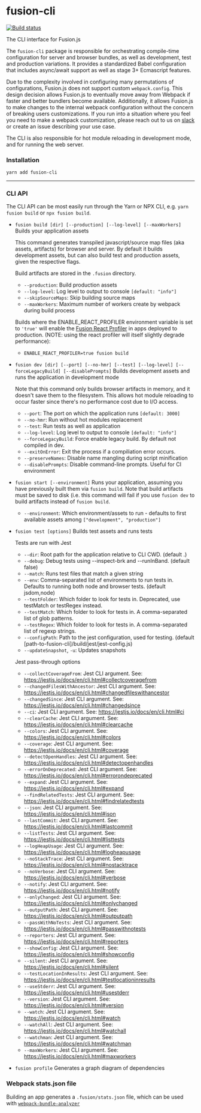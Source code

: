 # fusion-cli

[![Build status](https://badge.buildkite.com/7a82192275779f6a8ba81f7d4a1b0d294256838faa1dfdf080.svg?branch=master)](https://buildkite.com/uberopensource/fusionjs)

The CLI interface for Fusion.js

The `fusion-cli` package is responsible for orchestrating compile-time configuration for server and browser bundles, as well as development, test and production variations. It provides a standardized Babel configuration that includes async/await support as well as stage 3+ Ecmascript features.

Due to the complexity involved in configuring many permutations of configurations, Fusion.js does not support custom `webpack.config`. This design decision allows Fusion.js to eventually move away from Webpack if faster and better bundlers become available. Additionally, it allows Fusion.js to make changes to the internal webpack configuration without the concern of breaking users customizations. If you run into a situation where you feel you need to make a webpack customization, please reach out to us on [slack](https://join.slack.com/t/fusionjs/shared_invite/enQtMzk3NjM0MTg0MTI4LWJhNzVjYjk5ZDVlYWIxZWViMjA3YzE5OTc4YWZkNzBkZmNkYmJkMDYyOGEzODEwMzRmMWExMzc1NDIzMmY2NDQ) or create an issue describing your use case.

The CLI is also responsible for hot module reloading in development mode, and for running the web server.

### Installation

```sh
yarn add fusion-cli
```

---

### CLI API

The CLI API can be most easily run through the Yarn or NPX CLI, e.g. `yarn fusion build` or `npx fusion build`.

- `fusion build [dir] [--production] [--log-level] [--maxWorkers]`
  Builds your application assets

  This command generates transpiled javascript/source map files (aka assets, artifacts) for browser and server. By default it builds development assets, but can also build test and production assets, given the respective flags.

  Build artifacts are stored in the `.fusion` directory.

  - `--production`: Build production assets
  - `--log-level`: Log level to output to console `[default: "info"]`
  - `--skipSourceMaps`: Skip building source maps
  - `--maxWorkers`: Maximum number of workers create by webpack during build process

  Builds where the ENABLE_REACT_PROFILER environment variable is set to `'true'` will enable the [Fusion React Profiler](https://reactjs.org/blog/2018/09/10/introducing-the-react-profiler.html) in apps deployed to production. (NOTE: using the react profiler will itself slightly degrade performance):

  - `ENABLE_REACT_PROFILER=true fusion build`

- `fusion dev [dir] [--port] [--no-hmr] [--test] [--log-level] [--forceLegacyBuild] [--disablePrompts]`
  Builds development assets and runs the application in development mode

  Note that this command only builds browser artifacts in memory, and it doesn't save them to the filesystem. This allows hot module reloading to occur faster since there's no performance cost due to I/O access.

  - `--port`: The port on which the application runs `[default: 3000]`
  - `--no-hmr`: Run without hot modules replacement
  - `--test`: Run tests as well as application
  - `--log-level`: Log level to output to console `[default: "info"]`
  - `--forceLegacyBuild`: Force enable legacy build. By default not compiled in dev.
  - `--exitOnError`: Exit the process if a compiliation error occurs.
  - `--preserveNames`: Disable name mangling during script minification
  - `--disablePrompts`: Disable command-line prompts. Useful for CI environment

<!--
* `fusion profile [--environment] [--watch] [--file-count]`: Profile your application
  * `--environment`: Either `production` or `development` `[default: "production"]`
  * `--watch`: After profiling, launch source-map-explorer with file watch
  * `--file-count`: The number of file sizes to output, sorted largest to smallest (-1 for all files) `[default: 20]`
-->

- `fusion start [--environment]`
  Runs your application, assuming you have previously built them via `fusion build`. Note that build artifacts must be saved to disk (i.e. this command will fail if you use `fusion dev` to build artifacts instead of `fusion build`.

  - `--environment`: Which environment/assets to run - defaults to first available assets among `["development", "production"]`

- `fusion test [options]`
  Builds test assets and runs tests

  Tests are run with Jest

  - `--dir`: Root path for the application relative to CLI CWD. (default .)
  - `--debug`: Debug tests using --inspect-brk and --runInBand. (default false)
  - `--match`: Runs test files that match a given string
  - `--env`: Comma-separated list of environments to run tests in. Defaults to running both node and browser tests. (default jsdom,node)
  - `--testFolder`: Which folder to look for tests in. Deprecated, use testMatch or testRegex instead.
  - `--testMatch`: Which folder to look for tests in. A comma-separated list of glob patterns.
  - `--testRegex`: Which folder to look for tests in. A comma-separated list of regexp strings.
  - `--configPath`: Path to the jest configuration, used for testing. (default [path-to-fusion-cli]/build/jest/jest-config.js)
  - `--updateSnapshot`, `-u`: Updates snapshots

  Jest pass-through options

  - `--collectCoverageFrom`: Jest CLI argument. See: https://jestjs.io/docs/en/cli.html#collectcoveragefrom
  - `--changedFilesWithAncestor`: Jest CLI argument. See: https://jestjs.io/docs/en/cli.html#changedfileswithancestor
  - `--changedSince`: Jest CLI argument. See: https://jestjs.io/docs/en/cli.html#changedsince
  - `--ci`: Jest CLI argument. See: https://jestjs.io/docs/en/cli.html#ci
  - `--clearCache`: Jest CLI argument. See: https://jestjs.io/docs/en/cli.html#clearcache
  - `--colors`: Jest CLI argument. See: https://jestjs.io/docs/en/cli.html#colors
  - `--coverage`: Jest CLI argument. See: https://jestjs.io/docs/en/cli.html#coverage
  - `--detectOpenHandles`: Jest CLI argument. See: https://jestjs.io/docs/en/cli.html#detectopenhandles
  - `--errorOnDeprecated`: Jest CLI argument. See: https://jestjs.io/docs/en/cli.html#errorondeprecated
  - `--expand`: Jest CLI argument. See: https://jestjs.io/docs/en/cli.html#expand
  - `--findRelatedTests`: Jest CLI argument. See: https://jestjs.io/docs/en/cli.html#findrelatedtests
  - `--json`: Jest CLI argument. See: https://jestjs.io/docs/en/cli.html#json
  - `--lastCommit`: Jest CLI argument. See: https://jestjs.io/docs/en/cli.html#lastcommit
  - `--listTests`: Jest CLI argument. See: https://jestjs.io/docs/en/cli.html#listtests
  - `--logHeapUsage`: Jest CLI argument. See: https://jestjs.io/docs/en/cli.html#logheapusage
  - `--noStackTrace`: Jest CLI argument. See: https://jestjs.io/docs/en/cli.html#nostacktrace
  - `--noVerbose`: Jest CLI argument. See: https://jestjs.io/docs/en/cli.html#verbose
  - `--notify`: Jest CLI argument. See: https://jestjs.io/docs/en/cli.html#notify
  - `--onlyChanged`: Jest CLI argument. See: https://jestjs.io/docs/en/cli.html#onlychanged
  - `--outputPath`: Jest CLI argument. See: https://jestjs.io/docs/en/cli.html#outputpath
  - `--passWithNoTests`: Jest CLI argument. See: https://jestjs.io/docs/en/cli.html#passwithnotests
  - `--reporters`: Jest CLI argument. See: https://jestjs.io/docs/en/cli.html#reporters
  - `--showConfig`: Jest CLI argument. See: https://jestjs.io/docs/en/cli.html#showconfig
  - `--silent`: Jest CLI argument. See: https://jestjs.io/docs/en/cli.html#silent
  - `--testLocationInResults`: Jest CLI argument. See: https://jestjs.io/docs/en/cli.html#testlocationinresults
  - `--useStderr`: Jest CLI argument. See: https://jestjs.io/docs/en/cli.html#usestderr
  - `--version`: Jest CLI argument. See: https://jestjs.io/docs/en/cli.html#version
  - `--watch`: Jest CLI argument. See: https://jestjs.io/docs/en/cli.html#watch
  - `--watchAll`: Jest CLI argument. See: https://jestjs.io/docs/en/cli.html#watchall
  - `--watchman`: Jest CLI argument. See: https://jestjs.io/docs/en/cli.html#watchman
  - `--maxWorkers`: Jest CLI argument. See: https://jestjs.io/docs/en/cli.html#maxworkers

- `fusion profile`
  Generates a graph diagram of dependencies

### Webpack stats.json file

Building an app generates a `.fusion/stats.json` file, which can be used with [`webpack-bundle-analyzer`](https://www.npmjs.com/package/webpack-bundle-analyzer)
